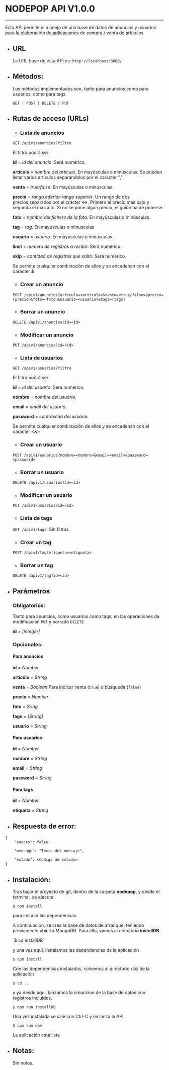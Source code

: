 # NODEPOP API V1.0.0 #
----
  Esta API permite el manejo de una base de datos de anuncios y usuarios para la elaboración de aplicaciones de compra / venta de artículos

* ## URL ##

  La URL base de esta API es:    `http://localhost:3000/`

* ## Métodos: ##
  
  Los métodos implementados son, tanto para anuncios como para usuarios, como para tags

  `GET | POST | DELETE | PUT`
  
*  ## Rutas de acceso (URLs) ##

    - ### Lista de anuncios ###

    `GET /apiv1/anuncios?filtro`

    El filtro podrá ser:

    **id** = *id del anuncio*. Será numérico.

    **articulo** = *nombre del artículo*. En mayúsculas o minúsculas. Se pueden listar varios artículos separándolos por el caracter ",".

    **venta** = *true/false*. En mayúsculas o minúsculas.

    **precio** = *rango inferior-rango superior*. Un rango de dos precios,separados por el crácter <->. Primero el precio mas bajo y segundo el mas alto. Si no se pone algún precio, el guión ha de ponerse.

    **foto** = *nombre del fichero de la foto*. En mayúsculas o minúsculas.

    **tag** = *tag*. En mayusculas o minusculas

    **usuario** = *usuario*. En mayusculas o minusculas.

    **limit** = *numero de registros a recibir*. Será numérico.

    **skip** = *cantidad de registros que salto*. Será numérico.

    Se permite cualquier combinación de ellos y se encadenan con el caracter **&**

    - ### Crear un anuncio ###

    `POST /apiv1/anuncios?articulo=<articulo>&venta=<true/false>&precio=<precio>&foto=<foto>&usuario=<usuario>&tags=[tags]`
        

    - ### Borrar un anuncio ###

    `DELETE /apiv1/anuncios?id=<id>`

    - ### Modificar un anuncio ###

    `PUT /apiv1/anuncios?id=<id>`
   
    - ### Lista de usuarios ###

    `GET /apiv1/usuarios?filtro`

    El filtro podrá ser:

    **id** = *id del usuario*. Será numérico.

    **nombre** = *nombre del usuario*. 

    **email** = *email del usuario*.

    **password** = *contraseña del usuario*.

    Se permite cualquier combinación de ellos y se encadenan con el caracter <&>

    - ### Crear un usuario ###

    `POST /apiv1/usuarios?nombre=<nombre>&email=<email>&password=<password>`

    - ### Borrar un usuario ###

    `DELETE /apiv1/usuarios?id=<id>`

    - ### Modificar un usuario ###

    `PUT /apiv1/usuarios?id=<id>`

    - ### Lista de tags ###

    `GET /apiv1/tags`. Sin filtros.

    - ### Crear un tag ###

    `POST /apiv1/tag?etiqueta=<etiqueta>`

    - ### Borrar un tag ###

    `DELETE /apiv1/tag?id=<id>`

* ## Parámetros ##

   ### Obligatorios: ###
   
   Tanto para anuncios, como usuarios como tags, en las operaciones de modificación `PUT` y borrado `DELETE`

   **id** = *[integer]*

   ### Opcionales: ###
 
   #### Para anuncios ####
   
   **id** = *Number*

   **articulo** = *String*

   **venta** = *Boolean*     Para indicar venta (`true`) o búsqueda (`false`)

   **precio** = *Number*

   **foto** = *Sring*

   **tags** = *[String]*

   **usuario** = *String*

   #### Para usuarios ####

   **id** = *Number*

   **nombre** = *String*

   **email** = *String*

   **password** = *String*

   #### Para tags ####

   **id** = *Number*

   **etiqueta** = *String*
 
* ## Respuesta de error: ##

~~~ 
{
    "succes": false,

    "message": "Texto del mensaje",

    "estado": <Código de estado> 
} 
~~~

* ## Instalación: ##

  Tras bajar el proyecto de git, dentro de la carpeta **nodepop**, y desde el terminal, se ejecuta

  `$ npm install`

  para instalar las dependencias.

  A continuación, se crea la base de datos de arranque, teniendo previamente abierto MongoDB. Para ello, vamos al directorio **installDB**

  `$ cd installDB``

  y una vez aquí, instalamos las dependencias de la aplicación

  `$ npm install`

  Con las dependencias instaladas, colvemos al directorio raiz de la aplicación

  `$ cd ..`

  y ya desde aquí, lanzamos la creaccion de la base de datos con registros incluidos.

  `$ npm run installDB`

  Una vez instalada se sale con Ctrl-C y se lanza la API

  `$ npm run dev`

  La aplicación está lista

* ## Notas: ##

    Sin notas.  
  